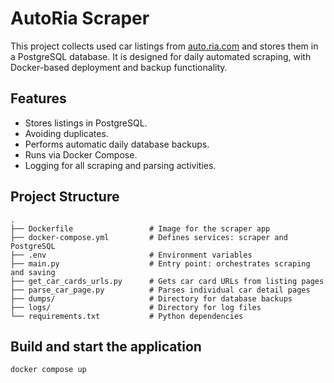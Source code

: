 # AutoRia Scraper

This project collects used car listings from [auto.ria.com](https://auto.ria.com/) and stores them in a PostgreSQL database. It is designed for daily automated scraping, with Docker-based deployment and backup functionality.

## Features

- Stores listings in PostgreSQL.
- Avoiding duplicates.
- Performs automatic daily database backups.
- Runs via Docker Compose.
- Logging for all scraping and parsing activities.

## Project Structure

```
.
├── Dockerfile                 # Image for the scraper app
├── docker-compose.yml         # Defines services: scraper and PostgreSQL
├── .env                       # Environment variables
├── main.py                    # Entry point: orchestrates scraping and saving
├── get_car_cards_urls.py      # Gets car card URLs from listing pages
├── parse_car_page.py          # Parses individual car detail pages
├── dumps/                     # Directory for database backups
├── logs/                      # Directory for log files
└── requirements.txt           # Python dependencies
```



## Build and start the application

```bash
docker compose up
```